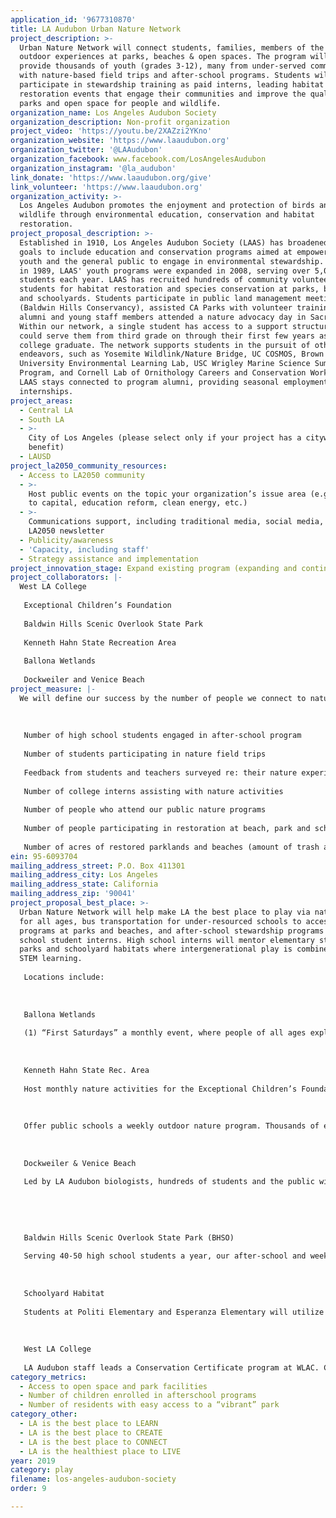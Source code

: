 ```yaml
---
application_id: '9677310870'
title: LA Audubon Urban Nature Network
project_description: >-
  Urban Nature Network will connect students, families, members of the public to
  outdoor experiences at parks, beaches & open spaces. The program will also
  provide thousands of youth (grades 3-12), many from under-served communities,
  with nature-based field trips and after-school programs. Students will
  participate in stewardship training as paid interns, leading habitat
  restoration events that engage their communities and improve the quality of
  parks and open space for people and wildlife.
organization_name: Los Angeles Audubon Society
organization_description: Non-profit organization
project_video: 'https://youtu.be/2XAZzi2YKno'
organization_website: 'https://www.laaudubon.org'
organization_twitter: '@LAAudubon'
organization_facebook: www.facebook.com/LosAngelesAudubon
organization_instagram: '@la_audubon'
link_donate: 'https://www.laaudubon.org/give'
link_volunteer: 'https://www.laaudubon.org'
organization_activity: >-
  Los Angeles Audubon promotes the enjoyment and protection of birds and other
  wildlife through environmental education, conservation and habitat
  restoration.
project_proposal_description: >-
  Established in 1910, Los Angeles Audubon Society (LAAS) has broadened its
  goals to include education and conservation programs aimed at empowering urban
  youth and the general public to engage in environmental stewardship. Launched
  in 1989, LAAS' youth programs were expanded in 2008, serving over 5,000
  students each year. LAAS has recruited hundreds of community volunteers and
  students for habitat restoration and species conservation at parks, beaches
  and schoolyards. Students participate in public land management meetings
  (Baldwin Hills Conservancy), assisted CA Parks with volunteer training, and
  alumni and young staff members attended a nature advocacy day in Sacramento.
  Within our network, a single student has access to a support structure that
  could serve them from third grade on through their first few years as a recent
  college graduate. The network supports students in the pursuit of other
  endeavors, such as Yosemite Wildlink/Nature Bridge, UC COSMOS, Brown
  University Environmental Learning Lab, USC Wrigley Marine Science Summer
  Program, and Cornell Lab of Ornithology Careers and Conservation Workshop.
  LAAS stays connected to program alumni, providing seasonal employment and
  internships.
project_areas:
  - Central LA
  - South LA
  - >-
    City of Los Angeles (please select only if your project has a citywide
    benefit)
  - LAUSD
project_la2050_community_resources:
  - Access to LA2050 community
  - >-
    Host public events on the topic your organization’s issue area (e.g. access
    to capital, education reform, clean energy, etc.) 
  - >-
    Communications support, including traditional media, social media, and
    LA2050 newsletter
  - Publicity/awareness
  - 'Capacity, including staff'
  - Strategy assistance and implementation
project_innovation_stage: Expand existing program (expanding and continuing ongoing successful projects)
project_collaborators: |-
  West LA College
   
   Exceptional Children’s Foundation
   
   Baldwin Hills Scenic Overlook State Park
   
   Kenneth Hahn State Recreation Area
   
   Ballona Wetlands
   
   Dockweiler and Venice Beach
project_measure: |-
  We will define our success by the number of people we connect to nature in LA.
   
   
   
   Number of high school students engaged in after-school program
   
   Number of students participating in nature field trips
   
   Feedback from students and teachers surveyed re: their nature experience
   
   Number of college interns assisting with nature activities 
   
   Number of people who attend our public nature programs
   
   Number of people participating in restoration at beach, park and school events
   
   Number of acres of restored parklands and beaches (amount of trash and weeds removed and the number of native plants planted.)
ein: 95-6093704
mailing_address_street: P.O. Box 411301
mailing_address_city: Los Angeles
mailing_address_state: California
mailing_address_zip: '90041'
project_proposal_best_place: >-
  Urban Nature Network will help make LA the best place to play via nature walks
  for all ages, bus transportation for under-resourced schools to access nature
  programs at parks and beaches, and after-school stewardship programs for high
  school student interns. High school interns will mentor elementary students at
  parks and schoolyard habitats where intergenerational play is combined with
  STEM learning.
   
   Locations include:
   
   
   
   Ballona Wetlands
   
   (1) “First Saturdays” a monthly event, where people of all ages explore one of the last remaining coastal wetlands. (2) Offer free bus transportation to Title 1 schools for weekly field trips bringing thousands of students and their teachers to view the wetlands up-close.
   
   
   
   Kenneth Hahn State Rec. Area
   
   Host monthly nature activities for the Exceptional Children’s Foundation, an organization that serves children and adults with special needs.The ECF Program Instructor says that many ECF clients spend most of their time indoors. Los Angeles Audubon activities provide a rare opportunity for ECF staff and clients to get outside. 
   
   
   
   Offer public schools a weekly outdoor nature program. Thousands of elementary and middle school students will hike the park led by docents and college interns. The program will pay for bus transportation for under-resourced schools to participate.
   
   
   
   Dockweiler & Venice Beach
   
   Led by LA Audubon biologists, hundreds of students and the public will experience the beach in a whole new way during school field trips and nature walks that explore sandy beach ecology and shorebird conservation. The program will pay for bus transportation for under-resourced schools to participate.
   
   
   
   
   
   Baldwin Hills Scenic Overlook State Park (BHSO)
   
   Serving 40-50 high school students a year, our after-school and weekend internship program based at BHSO incorporates environmental science research utilizing nature apps/technology, stewardship/leadership training, and art. In addition, students lead hundreds of community volunteers in parkland restoration work, help to maintain two elementary schoolyard habitats, and mentor younger students. Upon graduation, students become part of an alumni network eligible for future paid environmental work opportunities.
   
   
   
   Schoolyard Habitat
   
   Students at Politi Elementary and Esperanza Elementary will utilize their outdoor schoolyard habitat as a nature learning lab. Here, LA Audubon worked with students and parents to transform a once degraded area into a thriving outdoor nature lab with habitat for pollinators, birds, lizards, and more. LA Audubon staff and interns continue to provide student mentorship, and help to maintain the habitats. The habitats provide a much needed green space in the heart of the urban core and we are working to develop more schoolyard habitats in the future.
   
   
   
   West LA College
   
   LA Audubon staff leads a Conservation Certificate program at WLAC. College interns assist in all of our nature programs serving as mentors and community/park leaders.
category_metrics:
  - Access to open space and park facilities
  - Number of children enrolled in afterschool programs
  - Number of residents with easy access to a “vibrant” park
category_other:
  - LA is the best place to LEARN
  - LA is the best place to CREATE
  - LA is the best place to CONNECT
  - LA is the healthiest place to LIVE
year: 2019
category: play
filename: los-angeles-audubon-society
order: 9

---
```

